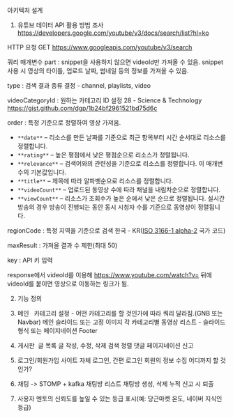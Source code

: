 아키텍처 설계





1. 유튜브 데이터 API 활용 방법 조사
https://developers.google.com/youtube/v3/docs/search/list?hl=ko

HTTP 요청
GET https://www.googleapis.com/youtube/v3/search

쿼리 매개변수
part : snippet을 사용하지 않으면 videoId만 가져올 수 있음.
snippet 사용 시 영상의 타이틀, 업로드 날짜, 썸네일 등의 정보를 가져올 수 있음.

type : 검색 결과 종류 결정 - channel, playlists, video

videoCategoryId : 원하는 카테고리 ID 설정
28 - Science & Technology
https://gist.github.com/dgp/1b24bf2961521bd75d6c

order : 특정 기준으로 정렬하여 영상 가져옴.
- `**date**` – 리소스를 만든 날짜를 기준으로 최근 항목부터 시간 순서대로 리소스를 정렬합니다.
- `**rating**` – 높은 평점에서 낮은 평점순으로 리소스가 정렬됩니다.
- `**relevance**` – 검색어와의 관련성을 기준으로 리소스를 정렬합니다. 이 매개변수의 기본값입니다.
- `**title**` – 제목에 따라 알파벳순으로 리소스를 정렬합니다.
- `**videoCount**` – 업로드된 동영상 수에 따라 채널을 내림차순으로 정렬합니다.
- `**viewCount**` – 리소스가 조회수가 높은 순에서 낮은 순으로 정렬됩니다. 실시간 방송의 경우 방송이 진행되는 동안 동시 시청자 수를 기준으로 동영상이 정렬됩니다.

regionCode : 특정 지역을 기준으로 검색
한국 - KR([ISO 3166-1 alpha-2](http://www.iso.org/iso/country_codes/iso_3166_code_lists/country_names_and_code_elements.htm) 국가 코드)

maxResult : 가져올 결과 수 제한(최대 50)

key : API 키 입력

response에서 videoId를 이용해 https://www.youtube.com/watch?v= 뒤에 videoId를 붙이면 영상으로 이동하는 링크가 됨.

2. 기능 정의
1. 메인  
    카테고리 설정 - 어떤 카테고리를 할 것인가에 따라 쿼리 달라짐.(GNB 또는 Navbar)
	메인 슬라이드 또는 고정 이미지
	각 카테고리별 동영상 리스트 - 슬라이드 형식 또는 페이지네이션
	Footer
	
2. 게시판 
	글 목록
	글 작성, 수정, 삭제
	검색
	정렬
	댓글
    페이지네이션
    신고
    
3. 로그인/회원가입
	사이트 자체 로그인, 간편 로그인
	회원의 정보 수집 어디까지 할 것인가?

4. 채팅 -> STOMP + kafka
	채팅방 리스트
	채팅방 생성, 삭제
	누적 신고 시 퇴출

5. 사용자
	멘토의 신뢰도를 높일 수 있는 등급 표시(예: 당근마켓 온도, 네이버 지식인 등급)
	
